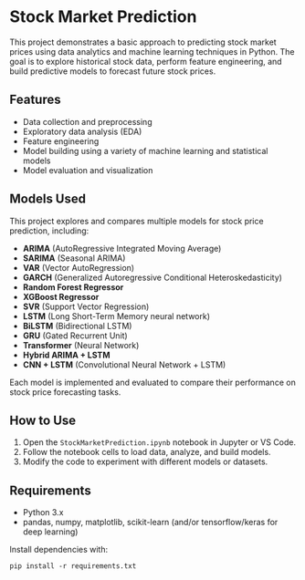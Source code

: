 # Stock Market Prediction

This project demonstrates a basic approach to predicting stock market prices using data analytics and machine learning techniques in Python. The goal is to explore historical stock data, perform feature engineering, and build predictive models to forecast future stock prices.


## Features
- Data collection and preprocessing
- Exploratory data analysis (EDA)
- Feature engineering
- Model building using a variety of machine learning and statistical models
- Model evaluation and visualization

## Models Used
This project explores and compares multiple models for stock price prediction, including:

- **ARIMA** (AutoRegressive Integrated Moving Average)
- **SARIMA** (Seasonal ARIMA)
- **VAR** (Vector AutoRegression)
- **GARCH** (Generalized Autoregressive Conditional Heteroskedasticity)
- **Random Forest Regressor**
- **XGBoost Regressor**
- **SVR** (Support Vector Regression)
- **LSTM** (Long Short-Term Memory neural network)
- **BiLSTM** (Bidirectional LSTM)
- **GRU** (Gated Recurrent Unit)
- **Transformer** (Neural Network)
- **Hybrid ARIMA + LSTM**
- **CNN + LSTM** (Convolutional Neural Network + LSTM)

Each model is implemented and evaluated to compare their performance on stock price forecasting tasks.

## How to Use
1. Open the `StockMarketPrediction.ipynb` notebook in Jupyter or VS Code.
2. Follow the notebook cells to load data, analyze, and build models.
3. Modify the code to experiment with different models or datasets.

## Requirements
- Python 3.x
- pandas, numpy, matplotlib, scikit-learn (and/or tensorflow/keras for deep learning)

Install dependencies with:
```
pip install -r requirements.txt
```

